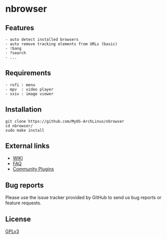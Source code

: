 # nbrowser
## Features
```
- auto detect installed browsers
- auto remove tracking elements from URLs (basic)
- !bang
- ?search
- ...
```

## Requirements
```
- rofi : menu
- mpv  : video player
- sxiv : image viewer
```

## Installation
```
git clone https://github.com/MyOS-ArchLinux/nbrowser
cd nbrowser/
sudo make install
```

## External links
- [WIKI](https://github.com/MyOS-ArchLinux/nbrowser/wiki/)
- [FAQ](https://github.com/MyOS-ArchLinux/nbrowser/wiki/FAQ)
- [Community Plugins](https://github.com/community-plugins/nbrowser-plugins)

## Bug reports
Please use the issue tracker provided by GitHub to send us bug reports or feature requests.

## License
[GPLv3](https://github.com/MyOS-ArchLinux/nbrowser/blob/main/LICENSE)
